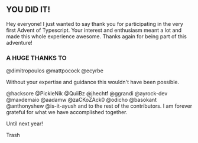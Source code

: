 ## YOU DID IT!

Hey everyone! I just wanted to say thank you for participating in the very first Advent of Typescript. Your interest and enthusiasm meant a lot and made this whole experience awesome. Thanks again for being part of this adventure!

### A HUGE THANKS TO

@dimitropoulos @mattpocock @ecyrbe

Without your expertise and guidance this wouldn't have been possible.

@hacksore @PickleNik @QuiiBz @jhechtf @ggrandi @ayrock-dev @maxdemaio @aadamw @zaCKoZAck0 @odicho @basokant @anthonyshew @is-it-ayush and to the rest of the contributors. I am forever grateful for what we have accomplished together.

Until next year!

Trash
